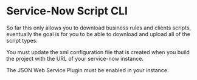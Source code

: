 Service-Now Script CLI
======================

So far this only allows you to download business rules and clients scripts, eventually the goal is for you to be able to download and upload all of the script types.

You must update the xml configuration file that is created when you build the project with the URL of your service-now instance.

The JSON Web Service Plugin must be enabled in your instance.